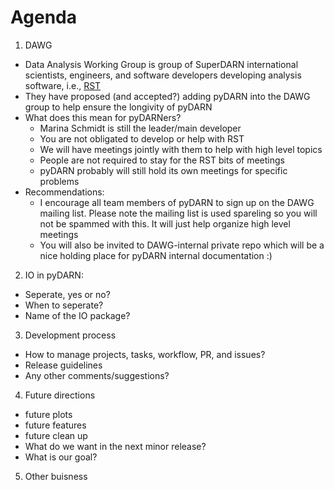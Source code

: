 # Agenda 

1. DAWG 
- Data Analysis Working Group is group of SuperDARN international scientists, engineers, and software developers developing analysis software, i.e., [RST](https://github.com/superdarn/rst)
- They have proposed (and accepted?) adding pyDARN into the DAWG group to help ensure the longivity of pyDARN
- What does this mean for pyDARNers? 
    - Marina Schmidt is still the leader/main developer
    - You are not obligated to develop or help with RST 
    - We will have meetings jointly with them to help with high level topics
    - People are not required to stay for the RST bits of meetings 
    - pyDARN probably will still hold its own meetings for specific problems 
- Recommendations: 
    - I encourage all team members of pyDARN to sign up on the DAWG mailing list. Please note the mailing list is used spareling so you will not be spammed with this. It will just help organize high level meetings 
    - You will also be invited to DAWG-internal private repo which will be a nice holding place for pyDARN internal documentation :) 

2. IO in pyDARN:
- Seperate, yes or no?
- When to seperate? 
- Name of the IO package? 

3. Development process
- How to manage projects, tasks, workflow, PR, and issues? 
- Release guidelines
- Any other comments/suggestions? 

4. Future directions
- future plots 
- future features
- future clean up
- What do we want in the next minor release? 
- What is our goal? 

5. Other buisness 
